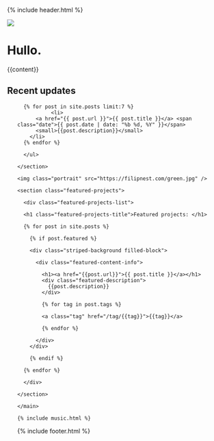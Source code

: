 {% include header.html %}
  <main>
  <img class="portrait-mobile" src="https://filipnest.com/green.jpg" />
    <h1 class="main-title">Hullo<span class="bullet">.</span></h1>
    <section class="striped-border block narrow-block">
      {{content}}
    </section>
    <section class="striped-border block wide-block">
      <h1 class="recent-updates">Recent updates</h1>
      <ul>

      {% for post in site.posts limit:7 %}
			   <li>
          <a href="{{ post.url }}">{{ post.title }}</a> <span class="date">{{ post.date | date: "%b %d, %Y" }}</span>
          <small>{{post.description}}</small>
        </li>
      {% endfor %}

      </ul>

    </section>

    <img class="portrait" src="https://filipnest.com/green.jpg" />

    <section class="featured-projects">

      <div class="featured-projects-list">

      <h1 class="featured-projects-title">Featured projects: </h1>

      {% for post in site.posts %}

        {% if post.featured %}

        <div class="striped-background filled-block">

          <div class="featured-content-info">

            <h1><a href="{{post.url}}">{{ post.title }}</a></h1>
            <div class="featured-description">
              {{post.description}}
            </div>

            {% for tag in post.tags %}

            <a class="tag" href="/tag/{{tag}}">{{tag}}</a>

            {% endfor %}

          </div>
        </div>

        {% endif %}

      {% endfor %}

      </div>

    </section>

    </main>

    {% include music.html %}

  {% include footer.html %}
